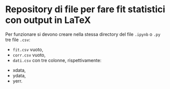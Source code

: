 # Repository di file per fare fit statistici con output in LaTeX
Per funzionare si devono creare nella stessa directory del file `.ipynb` o `.py` tre file  `.csv`:

-  `fit.csv` vuoto,
-  `corr.csv` vuoto,
-  `dati.csv` con tre colonne, rispettivamente:
* xdata,
* ydata,
* yerr.
